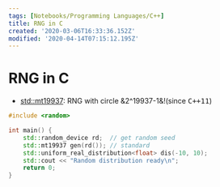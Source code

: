 ```yaml
---
tags: [Notebooks/Programming Languages/C++]
title: RNG in C
created: '2020-03-06T16:33:36.152Z'
modified: '2020-04-14T07:15:12.195Z'
---
```


# RNG in C

- [std::mt19937](): RNG with circle &2^19937-1&!(since <kbd>C++11</kbd>)

```c++
#include <random>

int main() {
    std::random_device rd;  // get random seed
    std::mt19937 gen(rd()); // standard
    std::uniform_real_distribution<float> dis(-10, 10);
    std::cout << "Random distribution ready\n";
    return 0;
}
```
